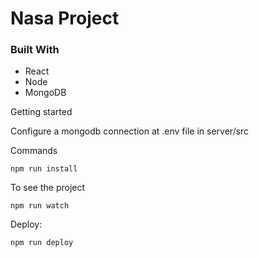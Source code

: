 # Nasa Project 

### Built With

* React
* Node 
* MongoDB

Getting started

Configure a mongodb connection at .env file in server/src

Commands
```
npm run install
```

To see the project
```
npm run watch
```

Deploy:
```
npm run deploy
```
